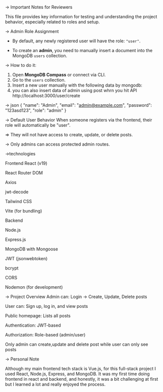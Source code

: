 -> Important Notes for Reviewers

This file provides key information for testing and understanding the project behavior, especially related to roles and setup.

-> Admin Role Assignment

- By default, any newly registered user will have the role: `"user"`.

- To create an **admin**, you need to manually insert a document into the MongoDB `users` collection.

-> How to do it:

1. Open **MongoDB Compass** or connect via CLI.
2. Go to the `users` collection.
3. Insert a new user manually with the following data by mongodb:
4. you can also insert data of admin using post whrn you hit API 
http://localhost:3000/user/create

-> json
{
"name": "Admin",
"email": "admin@example.com",
"password": "123asd123",
"role": "admin"
}

-> Default User Behavior
When someone registers via the frontend, their role will automatically be "user".

=> They will not have access to create, update, or delete posts.

-> Only admins can access protected admin routes.

->technologies

Frontend
React (v19)

React Router DOM

Axios

jwt-decode

Tailwind CSS

Vite (for bundling)

Backend

Node.js

Express.js

MongoDB with Mongoose

JWT (jsonwebtoken)

bcrypt

CORS

Nodemon (for development)

-> Project Overview
Admin can: Login → Create, Update, Delete posts

User can: Sign up, log in, and view posts

Public homepage: Lists all posts

Authentication: JWT-based

Authorization: Role-based (admin/user)


Only admin can create,update and delete post while user can only see posts

-> Personal Note

Although my main frontend tech stack is Vue.js, for this full-stack project I used React, Node.js, Express, and MongoDB.
It was my first time doing frontend in react and backend, and honestly, it was a bit challenging at first but I learned a lot and really enjoyed the process.

